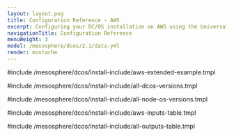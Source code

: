 ```yaml
---
layout: layout.pug
title: Configuration Reference - AWS
excerpt: Configuring your DC/OS installation on AWS using the Universal Installer
navigationTitle: Configuration Reference
menuWeight: 3
model: /mesosphere/dcos/2.1/data.yml
render: mustache
---
```

#include /mesosphere/dcos/install-include/aws-extended-example.tmpl

#include /mesosphere/dcos/install-include/all-dcos-versions.tmpl

#include /mesosphere/dcos/install-include/all-node-os-versions.tmpl

#include /mesosphere/dcos/install-include/aws-inputs-table.tmpl

#include /mesosphere/dcos/install-include/all-outputs-table.tmpl
